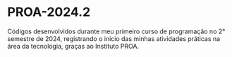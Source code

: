 # PROA-2024.2
Códigos desenvolvidos durante meu primeiro curso de programação no 2° semestre de 2024, registrando o inicio das minhas atividades práticas na área da tecnologia, graças ao Instituto PROA.
